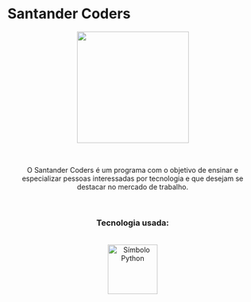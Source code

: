 # Santander Coders


<div align="center">
<img height="225em" src="https://mir-s3-cdn-cf.behance.net/project_modules/fs/e567cd90298327.5e149366928b2.gif">
</div>
 
<br>

##

<p align="center"> O Santander Coders é um programa com o objetivo de ensinar e especializar pessoas interessadas por tecnologia e que desejam se destacar no mercado de trabalho.</p>

<br>

<div align="center">

<h3 align="center">Tecnologia usada:</h3>

<br>

<img alt="Símbolo Python" height="100" width="100" src="https://cdn.jsdelivr.net/gh/devicons/devicon/icons/python/python-original-wordmark.svg"/>

</div>
